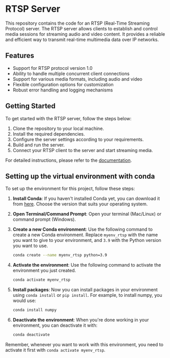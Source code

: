 # RTSP Server

This repository contains the code for an RTSP (Real-Time Streaming Protocol) server. The RTSP server allows clients to establish and control media sessions for streaming audio and video content. It provides a reliable and efficient way to transmit real-time multimedia data over IP networks.

## Features

- Support for RTSP protocol version 1.0
- Ability to handle multiple concurrent client connections
- Support for various media formats, including audio and video
- Flexible configuration options for customization
- Robust error handling and logging mechanisms

## Getting Started

To get started with the RTSP server, follow the steps below:

1. Clone the repository to your local machine.
2. Install the required dependencies.
3. Configure the server settings according to your requirements.
4. Build and run the server.
5. Connect your RTSP client to the server and start streaming media.

For detailed instructions, please refer to the [documentation](/d:/playground/rtsp_server/README.md).

## Setting up the virtual environment with conda
To set up the environment for this project, follow these steps:

1. **Install Conda**: If you haven't installed Conda yet, you can download it from [here](https://www.anaconda.com/products/distribution). Choose the version that suits your operating system.

2. **Open Terminal/Command Prompt**: Open your terminal (Mac/Linux) or command prompt (Windows).

3. **Create a new Conda environment**: Use the following command to create a new Conda environment. Replace `myenv_rtsp` with the name you want to give to your environment, and `3.9` with the Python version you want to use.

    ```bash
    conda create --name myenv_rtsp python=3.9
    ```

4. **Activate the environment**: Use the following command to activate the environment you just created.

    ```bash
    conda activate myenv_rtsp
    ```

5. **Install packages**: Now you can install packages in your environment using `conda install` or `pip install`. For example, to install numpy, you would use:

    ```bash
    conda install numpy
    ```

6. **Deactivate the environment**: When you're done working in your environment, you can deactivate it with:

    ```bash
    conda deactivate
    ```

Remember, whenever you want to work with this environment, you need to activate it first with `conda activate myenv_rtsp`.